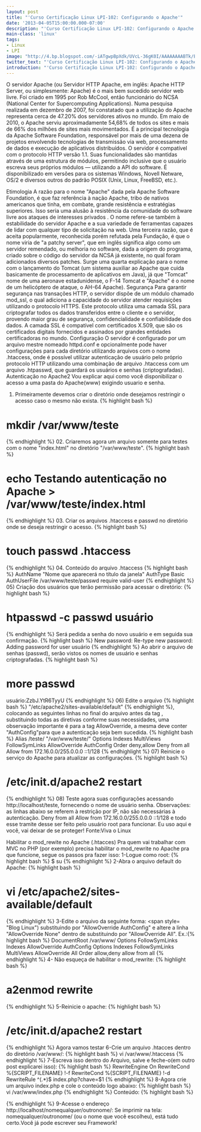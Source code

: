 ```yaml
---
layout: post
title: "'Curso Certificação Linux LPI-102: Configurando o Apache'"
date: '2013-04-05T15:00:00.000-07:00'
description: "'Curso Certificação Linux LPI-102: Configurando o Apache'"
main-class: 'linux'
tags:
- Linux
- LPI
image: "http://4.bp.blogspot.com/-iATgwpBpXdk/UVcL-36gK0I/AAAAAAAABTk/EL0j19yhNGY/s72-c/Apache-Server.jpg"
twitter_text: "'Curso Certificação Linux LPI-102: Configurando o Apache'"
introduction: "'Curso Certificação Linux LPI-102: Configurando o Apache'"
---
```

 O servidor Apache (ou Servidor HTTP Apache, em inglês: Apache HTTP Server, ou simplesmente: Apache) é o mais bem sucedido servidor web livre. Foi criado em 1995 por Rob McCool, então funcionário do NCSA (National Center for Supercomputing Applications). Numa pesquisa realizada em dezembro de 2007, foi constatado que a utilização do Apache representa cerca de 47.20% dos servidores ativos no mundo. Em maio de 2010, o Apache serviu aproximadamente 54,68% de todos os sites e mais de 66% dos milhões de sites mais movimentados. É a principal tecnologia da Apache Software Foundation, responsável por mais de uma dezena de projetos envolvendo tecnologias de transmissão via web, processamento de dados e execução de aplicativos distribuídos.
 O servidor é compatível com o protocolo HTTP versão 1.1. Suas funcionalidades são mantidas através de uma estrutura de módulos, permitindo inclusive que o usuário escreva seus próprios módulos — utilizando a API do software.
 É disponibilizado em versões para os sistemas Windows, Novell Netware, OS/2 e diversos outros do padrão POSIX (Unix, Linux, FreeBSD, etc.).
 
Etimologia
 A razão para o nome "Apache" dada pela Apache Software Foundation, é que faz referência à nação Apache, tribo de nativos americanos que tinha, em combate, grande resistência e estratégias superiores. Isso seria uma alusão à resistência da comunidade do software livre aos ataques de interesses privados . O nome refere-se também à estabilidade do servidor Apache e a sua variedade de ferramentas capazes de lidar com qualquer tipo de solicitação na web. Uma terceira razão, que é aceita popularmente, reconhecida porém refutada pela Fundação, é que o nome viria de "a patchy server", que em inglês significa algo como um servidor remendado, ou melhoria no software, dada a origem do programa, criado sobre o código do servidor da NCSA já existente, no qual foram adicionados diversos patches.
 Surge uma quarta explicação para o nome com o lançamento do Tomcat (um sistema auxiliar ao Apache que cuida basicamente de processamento de aplicativos em Java), já que "Tomcat" nome de uma aeronave estadunidense, o F-14 Tomcat e "Apache" é o nome de um helicóptero de ataque, o AH-64 Apache).
Segurança
 Para garantir segurança nas transações HTTP, o servidor dispõe de um módulo chamado mod_ssl, o qual adiciona a capacidade do servidor atender requisições utilizando o protocolo HTTPS. Este protocolo utiliza uma camada SSL para criptografar todos os dados transferidos entre o cliente e o servidor, provendo maior grau de segurança, confidencialidade e confiabilidade dos dados. A camada SSL é compatível com certificados X.509, que são os certificados digitais fornecidos e assinados por grandes entidades certificadoras no mundo.
Configuração
 O servidor é configurado por um arquivo mestre nomeado httpd.conf e opcionalmente pode haver configurações para cada diretório utilizando arquivos com o nome .htaccess, onde é possível utilizar autenticação de usuário pelo próprio protocolo HTTP utilizando uma combinação de arquivo .htaccess com um arquivo .htpasswd, que guardará os usuários e senhas (criptografadas). 
Autenticação no Apache2
 Vou explicar aqui como você disponibilizar o acesso a uma pasta do Apache(www) exigindo usuario e senha.
01. Primeiramente devemos criar o diretório onde desejamos restringir o acesso caso o mesmo não exista.
{% highlight bash %}
# mkdir /var/www/teste 
{% endhighlight %}
02. Criaremos agora um arquivo somente para testes com o nome "index.html" no diretório "/var/www/teste".
{% highlight bash %}
# echo Testando autenticação no Apache > /var/www/teste/index.html 
{% endhighlight %}
03. Criar os arquivos .htaccess e passwd no diretório onde se deseja restringir o acesso.
{% highlight bash %}
# touch passwd .htaccess
{% endhighlight %}
04. Conteúdo do arquivo .htaccess 
{% highlight bash %}
AuthName "Nome que aparecerá no título da janela"
AuthType Basic
AuthUserFile /var/www/teste/passwd
require valid-user 
{% endhighlight %}
05) Criação dos usuários que terão permissão para acessar o diretório:
{% highlight bash %}
# htpasswd -c passwd usuário
{% endhighlight %}
Será pedida a senha do novo usuário e em seguida sua confirmação.
{% highlight bash %}
New password:
Re-type new password:
Adding password for user usuário
{% endhighlight %}
Ao abrir o arquivo de senhas (passwd), serão vistos os nomes de usuário e senhas criptografadas.
{% highlight bash %}
# more passwd
usuário:ZzbJ.YtR6TyyU
{% endhighlight %}
06) Edite o arquivo {% highlight bash %}
"/etc/apache2/sites-available/default"
{% endhighlight %}, colocando as seguintes linhas no final do arquivo antes da tag 
, substituindo todas as diretivas conforme suas necessidades, uma observação importante é para a tag 
AllowOverride, a mesma deve conter "AuthConfig"para que a autenticação seja bem sucedida.
{% highlight bash %}
Alias /teste/ "/var/www/teste/"
Options Indexes MultiViews FollowSymLinks
AllowOverride AuthConfig
Order deny,allow
Deny from all
Allow from 172.16.0.0/255.0.0.0 ::1/128
{% endhighlight %}
07) Reinicie o serviço do Apache para atualizar as configurações.
{% highlight bash %}
# /etc/init.d/apache2 restart
{% endhighlight %}
08) Teste agora suas configurações acessando http://localhost/teste, fornecendo o nome de usuário senha.
Observações:
as linhas abaixo se referem à restrição por IP, não são necessárias à autenticação.
Deny from all
Allow from 172.16.0.0/255.0.0.0 ::1/128 
e todo esse tramite desse ser feito pelo usuário root para funcionar.
Eu uso aqui e você, vai deixar de se proteger!
Fonte:Viva o Linux
 
Habilitar o mod_rewite no Apache (.htacces) 
Pra quem vai trabalhar com MVC no PHP (por exemplo) precisa habilitar o mod_rewrite no Apache pra que funcione, segue os passos pra fazer isso:
1-Logue como root: 
{% highlight bash %}
$ su
{% endhighlight %}
2-Abra o arquivo default do Apache: 
{% highlight bash %}
# vi /etc/apache2/sites-available/default
{% endhighlight %}
3-Edite o arquivo da seguinte forma: <span style= "Blog Linux")
 substituindo por "AllowOverride AuthConfig" e altere a linha "AllowOverride None" dentro de  substituindo por "AllowOverride All". 
Ex.:{% highlight bash %}
DocumentRoot /var/www/     Options FollowSymLinks Indexes    AllowOverride AuthConfig      Options Indexes FollowSymLinks MultiViews    AllowOverride All    Order allow,deny    allow from all 
{% endhighlight %}
4- Não esqueça de habilitar o mod_rewrite: 
{% highlight bash %}
# a2enmod rewrite
{% endhighlight %}
5-Reinicie o apache:
{% highlight bash %}
# /etc/init.d/apache2 restart
{% endhighlight %}
Agora vamos testar 
6-Crie um arquivo .htacces dentro do diretório /var/www/: 
{% highlight bash %}
vi /var/www/.htaccess
{% endhighlight %}
7-Escreva isso dentro do Arquivo, salve e feche-o(em outro post explicarei isso): 
{% highlight bash %}
RewriteEngine On
RewriteCond %{SCRIPT_FILENAME} !-f
RewriteCond %{SCRIPT_FILENAME} !-d
RewriteRule ^(.*)$ index.php?chave=$1 
{% endhighlight %}
8-Agora crie um arquivo index.php e cole o conteúdo logo abaixo: {% highlight bash %}
vi /var/www/index.php
{% endhighlight %}
Conteúdo: 
{% highlight bash %}
 
{% endhighlight %}
9-Acesse o endereço http://localhost/nomequalquer/outronome/:
Se imprimir na tela: nomequalquer/outronome/ (ou o nome que você escolheu), está tudo certo.Você já pode escrever seu Framework!   

